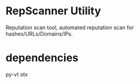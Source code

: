 # RepScanner Utility
Reputation scan tool, automated reputation scan for hashes/URLs/Domains/IPs.
# dependencies
py-vt
otx
